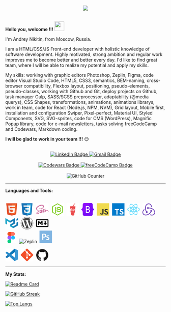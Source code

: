 <br>
<div id="header" align="center">
  <img src="https://media.giphy.com/media/du3J3cXyzhj75IOgvA/giphy.gif" width="50"/>
</div>
<br>
 
 **Hello you, welcome !!!**   <img src="https://media.giphy.com/media/hvRJCLFzcasrR4ia7z/giphy.gif" height="30" width="30">

 I'm Andrey Nikitin, from Moscow, Russia.

 I am a HTML/CSS/JS Front-end developer with holistic knowledge of software development. Highly motivated, strong ambition and regular work improves me to become better and better every day. I'd like to find great team, where I will be able to realize my potential and apply my skills.
 
 My skills: working with graphic editors Photoshop, Zeplin, Figma, code editor Visual Studio Code, HTML5, CSS3, semantics, BEM-naming, cross-browser compatibility, Flexbox layout, positioning, pseudo-elements, pseudo-classes, working with Github and Git, deploy projects on Github, task manager Gulp, SASS/SCSS preprocessor, adaptability (@media querys), CSS Shapes, transformations, animations, animations librarys, work in team, code for React (Node.js, NPM, NVM), Grid layout, Mobile first, installation and configuration Swiper, Pixel-perfect, Material UI, Styled Components, SVG, SVG-sprites, code for CMS (WordPress), Magnific Popup library, code for e-mail newsletters, tasks solving freeCodeCamp and Codewars, Markdown coding.
 
 **I will be glad to work in your team !!!** 😉
 <br>
 <br>
 
 <div id="badges" align="center">
    <a href="https://www.linkedin.com/in/andrey-nikitin-rus/">
        <img src="https://img.shields.io/badge/LinkedIn-blue?logo=linkedin&logoColor=white&style=flat-square" height="27" alt="LinkedIn Badge"/>
    </a>
    <a href="mailto:tamga05@gmail.com">
        <img src="https://img.shields.io/badge/Gmail-red?logo=gmail&logoColor=white&style=flat-square" height="27" alt="Gmail Badge"/>
    </a>
</div>
<br>
 
 <div id="badges" align="center">
 <a href="https://www.codewars.com/users/Andrey%20Nikitin">
    <img src="https://img.shields.io/badge/Codewars-red?style=flat-square&logo=Codewars&logoColor=white" height="27" alt="Codewars Badge"/>
 </a>
 <a href="https://www.freecodecamp.org/tamga05">
    <img src="https://img.shields.io/badge/freeCodeCamp-black?style=flat-square&logo=freeCodeCamp&logoColor=white" height="27" alt="freeCodeCamp Badge"/>
 </a>
 </div>
 <br>
  
 <div id="badges" align="center">
    <img src="https://komarev.com/ghpvc/?username=tamga05&style=flat-square&color=orange" height="27" alt="GitHub Counter"/>
 </div>

****

**Languages and Tools:**

<br>
<div>
  <img src="https://github.com/devicons/devicon/blob/master/icons/html5/html5-original.svg" title="HTML5" alt="HTML" width="40" height="40"/>&nbsp;
  <img src="https://github.com/devicons/devicon/blob/master/icons/css3/css3-original.svg"  title="CSS3" alt="CSS" width="40" height="40"/>&nbsp;
  <img src="https://github.com/devicons/devicon/blob/master/icons/sass/sass-original.svg" title="SASS" alt="SASS" width="40" height="40"/>&nbsp;
  <img src="https://github.com/devicons/devicon/blob/master/icons/nodejs/nodejs-original.svg" title="NodeJS" alt="NodeJS" width="40" height="40"/>&nbsp;
  <img src="https://github.com/devicons/devicon/blob/master/icons/gulp/gulp-plain.svg" title="Gulp" alt="Gulp" width="40" height="40"/>&nbsp;
  <img src="https://github.com/devicons/devicon/blob/master/icons/bootstrap/bootstrap-original.svg" title="Bootstrap" alt="Bootstrap" width="40" height="40"/>&nbsp;
  <img src="https://github.com/devicons/devicon/blob/master/icons/javascript/javascript-original.svg" title="JavaScript" alt="JavaScript" width="40" height="40"/>&nbsp;
  <img src="https://github.com/devicons/devicon/blob/master/icons/typescript/typescript-original.svg" title="TypeScript" alt="TypeScript" width="40" height="40"/>&nbsp;
  <img src="https://github.com/devicons/devicon/blob/master/icons/react/react-original.svg" title="React" alt="React" width="40" height="40"/>&nbsp;
  <img src="https://github.com/devicons/devicon/blob/master/icons/redux/redux-original.svg" title="Redux" alt="Redux " width="40" height="40"/>&nbsp;
  <img src="https://github.com/devicons/devicon/blob/master/icons/materialui/materialui-original.svg" title="Material UI" alt="Material UI" width="40" height="40"/>&nbsp;
  <img src="https://github.com/devicons/devicon/blob/master/icons/wordpress/wordpress-plain.svg" title="WordPress" alt="WordPress" width="40" height="40"/>&nbsp;
  <img src="https://github.com/devicons/devicon/blob/master/icons/markdown/markdown-original.svg" title="Markdown" alt="Markdown" width="40" height="40"/>&nbsp;
<br>
  <img src="https://github.com/devicons/devicon/blob/master/icons/figma/figma-original.svg" title="Figma" alt="Figma" width="35" height="35"/>&nbsp;
  <img src="https://github.com/zeplin/zeplin-workbook/blob/master/img/logo.svg" title="Zeplin" alt="Zeplin" width="40" height="40"/>&nbsp;
  <img src="https://github.com/devicons/devicon/blob/master/icons/photoshop/photoshop-plain.svg" title="Photoshop" alt="Photoshop" width="40" height="40"/>&nbsp;
  
  <img src="https://github.com/devicons/devicon/blob/master/icons/vscode/vscode-original.svg" title="VSCode" alt="VSCode" width="40" height="40"/>&nbsp;
  <img src="https://github.com/devicons/devicon/blob/master/icons/git/git-original.svg" title="Git" alt="Git" width="40" height="40"/>&nbsp;
  <img src="https://github.com/devicons/devicon/blob/master/icons/github/github-original.svg" title="GitHub" alt="GitHub" width="40" height="40"/>&nbsp;
  </div>
  
  ****
  
  **My Stats:**
  
  [![Readme Card](https://github-readme-stats.vercel.app/api/pin/?username=tamga05&repo=github-readme-stats)](https://github.com/anuraghazra/github-readme-stats)
 
  [![GitHub Streak](http://github-readme-streak-stats.herokuapp.com?user=tamga05&theme=white&date_format=j%20M%5B%20Y%5D)](https://git.io/streak-stats)
  
  [![Top Langs](https://github-readme-stats.vercel.app/api/top-langs/?username=tamga05&layout=compact&theme=white)](https://github.com/anuraghazra/github-readme-stats)
  

  
 
 




